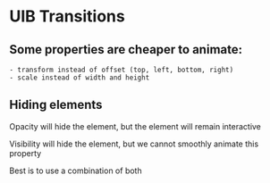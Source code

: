 # UIB Transitions

## Some properties are cheaper to animate:

    - transform instead of offset (top, left, bottom, right)
    - scale instead of width and height

## Hiding elements

Opacity will hide the element, but the element will remain interactive

Visibility will hide the element, but we cannot smoothly animate this property

Best is to use a combination of both